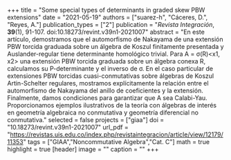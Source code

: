+++
title = "Some special types of determinants in graded skew PBW extensions"
date = "2021-05-19"
authors = ["suarez-h", "Cáceres, D.", "Reyes, A."]
publication_types = ["2"]
publication = "*Revista Integración*, **39**(1), 91-107. doi:10.18273/revint.v39n1-2021007"
abstract = "En este artículo, demostramos que el automorfismo de Nakayama de una extensión PBW torcida graduada sobre un álgebra de Koszul finitamente presentada y Auslander-regular tiene determinante homológico trivial. Para A = σ(R)<x1, x2> una extensión PBW torcida graduada sobre un álgebra conexa R, calculamos su P-determinante y el inverso de σ. En el caso particular de extensiones PBW torcidas cuasi-conmutativas sobre álgebras de Koszul Artin-Schelter regulares, mostramos explícitamente la relación entre el automorfismo de Nakayama del anillo de coeficientes y la extensión. Finalmente, damos condiciones para garantizar que A sea Calabi-Yau. Proporcionamos ejemplos ilustrativos de la teoría con álgebras de interés en geometría algebraica no conmutativa y geometría diferencial no conmutativa."
selected = false
projects = ["giaa"]
doi = "10.18273/revint.v39n1-2021007"
url_pdf = "https://revistas.uis.edu.co/index.php/revistaintegracion/article/view/12179/11353"
tags = ["GIAA","Noncommutative Algebra","Cat. C"]
math = true
highlight = true
[header]
image = ""
caption = ""
+++
